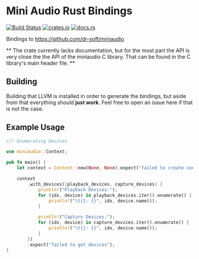 Mini Audio Rust Bindings
===

[![Build Status](https://github.com/ExPixel/miniaudio-rs/workflows/Tests/badge.svg)](https://github.com/ExPixel/miniaudio-rs/actions?query=workflow%3ATests)
[![crates.io](https://img.shields.io/crates/v/miniaudio.svg?color=orange)](https://crates.io/crates/miniaudio)
[![docs.rs](https://img.shields.io/badge/docs-stable-blue.svg)](https://docs.rs/miniaudio)

Bindings to https://github.com/dr-soft/miniaudio

**
The crate currently lacks documentation, but for the most part the API is very close the the API of the miniaudio C library.
That can be found in the C library's main header file.
**

Building
---
Building that LLVM is installed in order to generate the bindings, but aside from that everything should __just work__.
Feel free to open an issue here if that is not the case.


Example Usage
---
```rust
//! Enumerating Devices

use miniaudio::Context;

pub fn main() {
    let context = Context::new(None, None).expect("failed to create context");

    context
        .with_devices(|playback_devices, capture_devices| {
            println!("Playback Devices:");
            for (idx, device) in playback_devices.iter().enumerate() {
                println!("\t{}: {}", idx, device.name());
            }

            println!("Capture Devices:");
            for (idx, device) in capture_devices.iter().enumerate() {
                println!("\t{}: {}", idx, device.name());
            }
        })
        .expect("failed to get devices");
}
```

